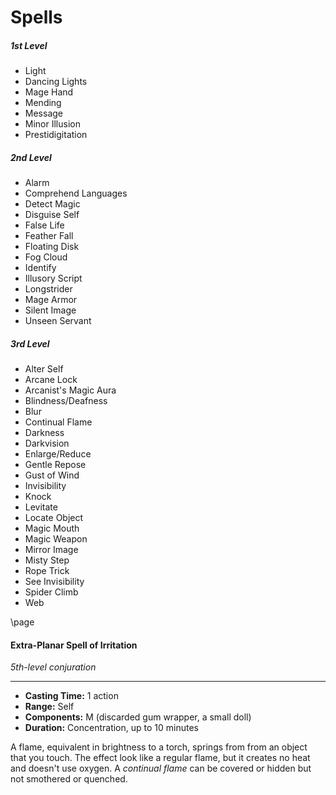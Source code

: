 # Spells
<div class='spellList'>
  
##### 1st Level
- Light
- Dancing Lights
- Mage Hand 
- Mending 
- Message 
- Minor Illusion 
- Prestidigitation 

##### 2nd Level 
- Alarm 
- Comprehend Languages 
- Detect Magic 
- Disguise Self 
- False Life 
- Feather Fall 
- Floating Disk 
- Fog Cloud 
- Identify
- Illusory Script 
- Longstrider 
- Mage Armor 
- Silent Image 
- Unseen Servant

##### 3rd Level
- Alter Self 
- Arcane Lock 
- Arcanist's Magic Aura 
- Blindness/Deafness 
- Blur 
- Continual Flame 
- Darkness 
- Darkvision
- Enlarge/Reduce 
- Gentle Repose 
- Gust of Wind 
- Invisibility 
- Knock 
- Levitate 
- Locate Object 
- Magic Mouth 
- Magic Weapon 
- Mirror Image 
- Misty Step 
- Rope Trick 
- See Invisibility 
- Spider Climb 
- Web


\page

</div>

#### Extra-Planar Spell of Irritation
*5th-level conjuration*
___
- **Casting Time:** 1 action
- **Range:** Self
- **Components:** M (discarded gum wrapper, a small doll)
- **Duration:** Concentration, up to 10 minutes

A flame, equivalent in brightness to a torch, springs from from an object that you touch. 
The effect look like a regular flame, but it creates no heat and doesn't use oxygen. 
A *continual flame* can be covered or hidden but not smothered or quenched.



